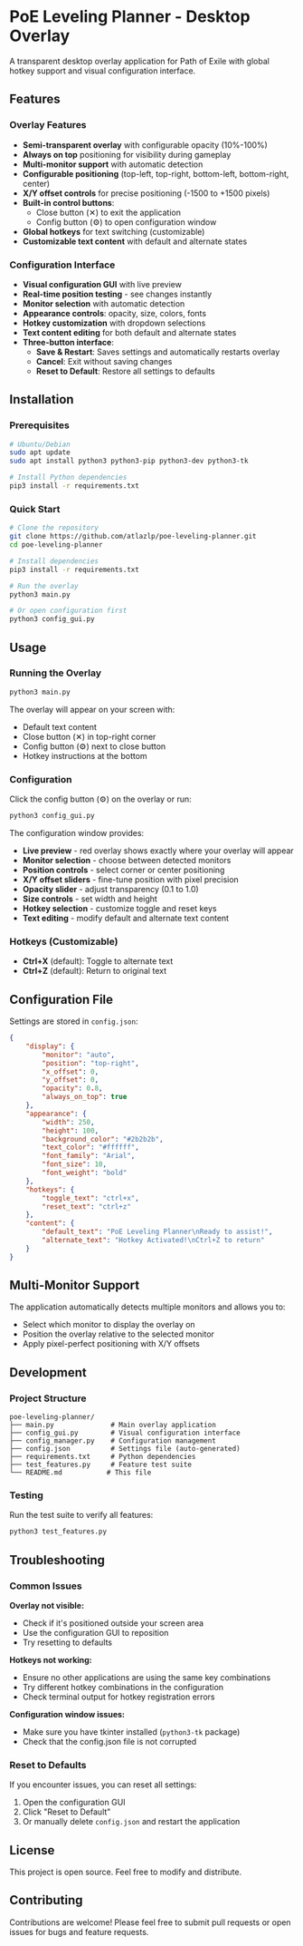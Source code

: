 # PoE Leveling Planner - Desktop Overlay

A transparent desktop overlay application for Path of Exile with global hotkey support and visual configuration interface.

## Features

### Overlay Features
- **Semi-transparent overlay** with configurable opacity (10%-100%)
- **Always on top** positioning for visibility during gameplay
- **Multi-monitor support** with automatic detection
- **Configurable positioning** (top-left, top-right, bottom-left, bottom-right, center)
- **X/Y offset controls** for precise positioning (-1500 to +1500 pixels)
- **Built-in control buttons**:
  - Close button (✕) to exit the application
  - Config button (⚙) to open configuration window
- **Global hotkeys** for text switching (customizable)
- **Customizable text content** with default and alternate states

### Configuration Interface
- **Visual configuration GUI** with live preview
- **Real-time position testing** - see changes instantly
- **Monitor selection** with automatic detection
- **Appearance controls**: opacity, size, colors, fonts
- **Hotkey customization** with dropdown selections
- **Text content editing** for both default and alternate states
- **Three-button interface**:
  - **Save & Restart**: Saves settings and automatically restarts overlay
  - **Cancel**: Exit without saving changes
  - **Reset to Default**: Restore all settings to defaults

## Installation

### Prerequisites
```bash
# Ubuntu/Debian
sudo apt update
sudo apt install python3 python3-pip python3-dev python3-tk

# Install Python dependencies
pip3 install -r requirements.txt
```

### Quick Start
```bash
# Clone the repository
git clone https://github.com/atlazlp/poe-leveling-planner.git
cd poe-leveling-planner

# Install dependencies
pip3 install -r requirements.txt

# Run the overlay
python3 main.py

# Or open configuration first
python3 config_gui.py
```

## Usage

### Running the Overlay
```bash
python3 main.py
```

The overlay will appear on your screen with:
- Default text content
- Close button (✕) in top-right corner
- Config button (⚙) next to close button
- Hotkey instructions at the bottom

### Configuration
Click the config button (⚙) on the overlay or run:
```bash
python3 config_gui.py
```

The configuration window provides:
- **Live preview** - red overlay shows exactly where your overlay will appear
- **Monitor selection** - choose between detected monitors
- **Position controls** - select corner or center positioning
- **X/Y offset sliders** - fine-tune position with pixel precision
- **Opacity slider** - adjust transparency (0.1 to 1.0)
- **Size controls** - set width and height
- **Hotkey selection** - customize toggle and reset keys
- **Text editing** - modify default and alternate text content

### Hotkeys (Customizable)
- **Ctrl+X** (default): Toggle to alternate text
- **Ctrl+Z** (default): Return to original text

## Configuration File

Settings are stored in `config.json`:

```json
{
    "display": {
        "monitor": "auto",
        "position": "top-right",
        "x_offset": 0,
        "y_offset": 0,
        "opacity": 0.8,
        "always_on_top": true
    },
    "appearance": {
        "width": 250,
        "height": 100,
        "background_color": "#2b2b2b",
        "text_color": "#ffffff",
        "font_family": "Arial",
        "font_size": 10,
        "font_weight": "bold"
    },
    "hotkeys": {
        "toggle_text": "ctrl+x",
        "reset_text": "ctrl+z"
    },
    "content": {
        "default_text": "PoE Leveling Planner\nReady to assist!",
        "alternate_text": "Hotkey Activated!\nCtrl+Z to return"
    }
}
```

## Multi-Monitor Support

The application automatically detects multiple monitors and allows you to:
- Select which monitor to display the overlay on
- Position the overlay relative to the selected monitor
- Apply pixel-perfect positioning with X/Y offsets

## Development

### Project Structure
```
poe-leveling-planner/
├── main.py              # Main overlay application
├── config_gui.py        # Visual configuration interface
├── config_manager.py    # Configuration management
├── config.json          # Settings file (auto-generated)
├── requirements.txt     # Python dependencies
├── test_features.py     # Feature test suite
└── README.md           # This file
```

### Testing
Run the test suite to verify all features:
```bash
python3 test_features.py
```

## Troubleshooting

### Common Issues

**Overlay not visible:**
- Check if it's positioned outside your screen area
- Use the configuration GUI to reposition
- Try resetting to defaults

**Hotkeys not working:**
- Ensure no other applications are using the same key combinations
- Try different hotkey combinations in the configuration
- Check terminal output for hotkey registration errors

**Configuration window issues:**
- Make sure you have tkinter installed (`python3-tk` package)
- Check that the config.json file is not corrupted

### Reset to Defaults
If you encounter issues, you can reset all settings:
1. Open the configuration GUI
2. Click "Reset to Default"
3. Or manually delete `config.json` and restart the application

## License

This project is open source. Feel free to modify and distribute.

## Contributing

Contributions are welcome! Please feel free to submit pull requests or open issues for bugs and feature requests. 